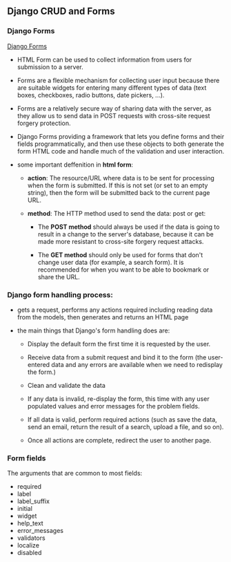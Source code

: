 ## Django CRUD and Forms

### Django Forms 
[Django Forms](https://developer.mozilla.org/en-US/docs/Learn/Server-side/Django/Forms)


* HTML Form can be used to collect information from users for submission to a server. 

* Forms are a flexible mechanism for collecting user input because there are suitable widgets for entering many different types of data (text boxes, checkboxes, radio buttons, date pickers, ...).

* Forms are a relatively secure way of sharing data with the server, as they allow us to send data in POST requests with cross-site request forgery protection.

* Django Forms providing a framework that lets you define forms and their fields programmatically, and then use these objects to both generate the form HTML code and handle much of the validation and user interaction.

* some important deffenition in **html form**:
 
    - **action**: The resource/URL where data is to be sent for processing when the form is submitted. If this is not set (or set to an empty string), then the form will be submitted back to the current page URL.

    - **method**: The HTTP method used to send the data: post or get:

       - The **POST method** should always be used if the data is going to result in a change to the server's database, because it can be made more resistant to cross-site forgery request attacks.

       - The **GET method** should only be used for forms that don't change user data (for example, a search form). It is recommended for when you want to be able to bookmark or share the URL.

### **Django form handling process:**

* gets a request, performs any actions required including reading data from the models, then generates and returns an HTML page

* the main things that Django's form handling does are:
  
  - Display the default form the first time it is requested by the user.

  - Receive data from a submit request and bind it to the form (the user-entered data and any errors are available when we need to redisplay the form.)

  - Clean and validate the data

  - If any data is invalid, re-display the form, this time with any user populated values and error messages for the problem fields.

  - If all data is valid, perform required actions (such as save the data, send an email, return the result of a search, upload a file, and so on).

  - Once all actions are complete, redirect the user to another page.

### Form fields

The arguments that are common to most fields:

* required
* label
* label_suffix
* initial
* widget
* help_text
* error_messages
* validators
* localize
* disabled

